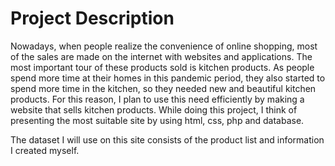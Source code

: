 # Project Description

Nowadays, when people realize the convenience of online shopping, most of the sales are made on the internet with websites and applications. The most important tour of these products sold is kitchen products. As people spend more time at their homes in this pandemic period, they also started to spend more time in the kitchen, so they needed new and beautiful kitchen products. For this reason, I plan to use this need efficiently by making a website that sells kitchen products. While doing this project, I think of presenting the most suitable site by using html, css, php and database.

The dataset I will use on this site consists of the product list and information I created myself.
